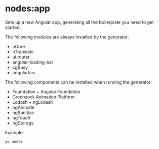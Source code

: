 # nodes:app

Sets up a new Angular app, generating all the boilerplate you need to get started.

The following modules are always installed by the generator:

* nCore
* nTranslate
* ui.router
* angular-loading-bar
* cgBusy
* angulartics

The following components can be installed when running the generator:

* Foundation + Angular-foundation
* Greensock Animation Platform
* Lodash + ngLodash
* ngAnimate
* ngSanitize
* ngTouch
* ngStorage

Example:

`yo nodes`